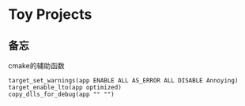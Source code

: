 # Toy Projects

## 备忘
cmake的辅助函数
```shell
target_set_warnings(app ENABLE ALL AS_ERROR ALL DISABLE Annoying)
target_enable_lto(app optimized)
copy_dlls_for_debug(app "" "")
```